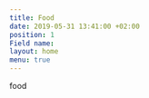 ```yaml
---
title: Food
date: 2019-05-31 13:41:00 +02:00
position: 1
Field name: 
layout: home
menu: true
---
```


food
